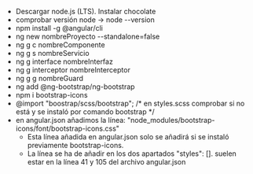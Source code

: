- Descargar node.js (LTS). Instalar chocolate
- comprobar versión node -> node --version
- npm install -g @angular/cli
- ng new nombreProyecto --standalone=false
- ng g c nombreComponente
- ng g s nombreServicio
- ng g interface nombreInterfaz
- ng g interceptor nombreInterceptor
- ng g g nombreGuard
- ng add @ng-bootstrap/ng-bootstrap
- npm i bootstrap-icons
- @import "boostrap/scss/bootstrap"; /* en styles.scss comprobar si no está y se instaló por comando bootstrap */
- en angular.json añadimos la línea: "node_modules/bootstrap-icons/font/bootstrap-icons.css"
  - Esta línea añadida en angular.json solo se añadirá si se instaló previamente bootstrap-icons.
  - La línea se ha de añadir en los dos apartados "styles": []. suelen estar en  la línea 41 y 105 del archivo angular.json
